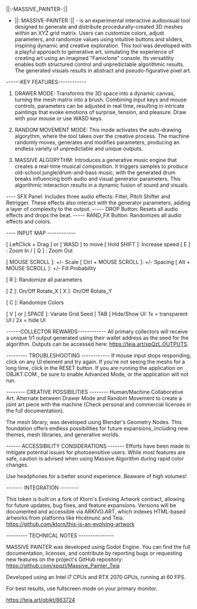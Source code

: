 ||:-MASSIVE_PAINTER-:||
- ||: MASSIVE-PAINTER :|| - is an experimental interactive audiovisual tool designed to generate and distribute procedurally-created 3D meshes within an XYZ grid matrix. Users can customize colors, adjust parameters, and randomize values using intuitive buttons and sliders, inspiring dynamic and creative exploration. This tool was developed with a playful approach to generative art, simulating the experience of creating art using an imagined "Famiclone" console. Its versatility enables both structured control and unpredictable algorithmic results. The generated visuals results in abstract and pseudo-figurative pixel art.



------KEY FEATURES------------

1. DRAWER MODE: 
Transforms the 3D space into a dynamic canvas, turning the mesh matrix into a brush. Combining input keys and mouse controls, parameters can be adjusted in real time, resulting in intricate paintings that evoke emotions of surprise, tension, and pleasure. Draw with your mouse or use WASD keys.

2. RANDOM MOVEMENT MODE:
This mode activates the auto-drawing algorythm, where the tool takes over the creative process. The machine randomly moves, generates and modifies parameters, producing an endless variety of unpredictable and unique outputs.

3. MASSIVE ALGORYTHM:
Introduces a generative music engine that creates a real-time musical composition. It triggers samples to produce old-school jungle/drum-and-bass music, with the generated drum breaks influencing both audio and visual generator parameters. This algorithmic interaction results in a dynamic fusion of sound and visuals.

---- SFX Panel: Includes three audio effects: Filter, Pitch Shifter and Retrigger. These effects also interact with the generator parameters, adding a layer of complexity to the output.
----- DROP Button: Resets all audio effects and drops the beat.
----- RAND_FX Button: Randomizes all audio effects and colors.


---- INPUT MAP ------------

[ LeftClick + Drag ] or [ WASD ] to move
[ Hold SHIFT ]: Increase speed
[ E ] : Zoom In / [ Q ] : Zoom Out

[ MOUSE SCROLL ]:  +/- Scale
[ Ctrl + MOUSE SCROLL ]: +/-  Spacing
[ Alt + MOUSE SCROLL ]: +/-  Fill Probability

[ R ]: Randomize all parameters

[ Z ]: On/Off Rotate_X
[ X ]: On/Off Rotate_Y

[ C ]: Randomize Colors

[ V ] or [ SPACE ]: Variate Grid Seed
[ TAB ] Hide/Show UI: 1x = transparent UI / 2x = hide UI



------COLLECTOR REWARDS------------
All primary collectors will receive a unique 1/1 output generated using their wallet address as the seed for the algorithm. Outputs can be accessed here: https://teia.art/xpQzL.OUTPUTS.

--------- TROUBLESHOOTING ------------
If mouse input stops responding, click on any UI element and try again.
If you're not seeing the meshs for a long time, click in the RESET button.
If you are running the application on OBJKT.COM , be sure to enable Advanced Mode, or the application will not run.



-------- CREATIVE POSSIBILITIES --------
Human/Machine Collaborative Art: Alternate between Drawer Mode and Random Movement to create a joint art piece with the machine (Check personal and commercial licenses in the full documentation).

The mesh library, was developed using Blender's Geometry Nodes. This foundation offers endless possibilities for future expansions, including new themes, mesh libraries, and generative worlds.



------ ACCESSIBILITY CONSIDERATIONS -------
Efforts have been made to mitigate potential issues for photosensitive users. While most features are safe, caution is advised when using Massive Algorithm during rapid color changes.

Use headphones for a better sound experience. Beaware of high volumes!



------- INTEGRATION --------

This token is built on a fork of Ktorn's Evolving Artwork contract, allowing for future updates, bug fixes, and feature expansions. Versions will be documented and accessible via ARKIVO.ART, which indexes HTML-based artworks from platforms like Hicetnunc and Teia. 
https://github.com/ktorn/this-is-an-evolving-artwork




--------- TECHNICAL NOTES ---------------

MASSIVE PAINTER was developed using Godot Engine.
You can find the full documentation, licenses, and contribute by reporting bugs or requesting new features on the project's GitHub repository: https://github.com/xpqzl/Massive_Painter_Teia

Developed using an Intel i7 CPUs and RTX 2070 GPUs, running at 60 FPS. 

For best results, use fullscreen mode on your primary monitor.


https://teia.art/objkt/863724
